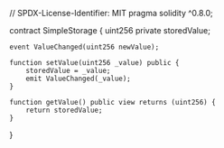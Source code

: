 // SPDX-License-Identifier: MIT
pragma solidity ^0.8.0;

contract SimpleStorage {
    uint256 private storedValue;

    event ValueChanged(uint256 newValue);

    function setValue(uint256 _value) public {
        storedValue = _value;
        emit ValueChanged(_value);
    }

    function getValue() public view returns (uint256) {
        return storedValue;
    }
}
